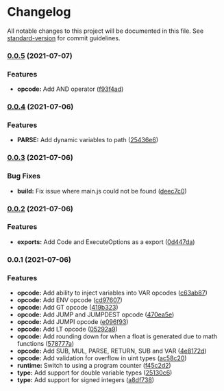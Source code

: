 # Changelog

All notable changes to this project will be documented in this file. See [standard-version](https://github.com/conventional-changelog/standard-version) for commit guidelines.

### [0.0.5](https://github.com/fluxprotocol/oracle-vm/compare/v0.0.4...v0.0.5) (2021-07-07)


### Features

* **opcode:** Add AND operator ([f93f4ad](https://github.com/fluxprotocol/oracle-vm/commit/f93f4add3c0c7d66a03507f890aab188134dafb4))

### [0.0.4](https://github.com/fluxprotocol/oracle-vm/compare/v0.0.3...v0.0.4) (2021-07-06)


### Features

* **PARSE:** Add dynamic variables to path ([25436e6](https://github.com/fluxprotocol/oracle-vm/commit/25436e6f92e29e42fb5e7f9c0e67431fff533a6d))

### [0.0.3](https://github.com/fluxprotocol/oracle-vm/compare/v0.0.2...v0.0.3) (2021-07-06)


### Bug Fixes

* **build:** Fix issue where main.js could not be found ([deec7c0](https://github.com/fluxprotocol/oracle-vm/commit/deec7c076e8bd3e0a27b04ea178935957fa3cedc))

### [0.0.2](https://github.com/fluxprotocol/oracle-vm/compare/v0.0.1...v0.0.2) (2021-07-06)


### Features

* **exports:** Add Code and ExecuteOptions as a export ([0d447da](https://github.com/fluxprotocol/oracle-vm/commit/0d447da7ed15020ea5a3930b107836b85744af58))

### 0.0.1 (2021-07-06)


### Features

* **opcode:** Add ability to inject variables into VAR opcodes ([c63ab87](https://github.com/fluxprotocol/oracle-vm/commit/c63ab8799c662f5aa7d90a5a3c73b1042f5e77f6))
* **opcode:** Add ENV opcode ([cd97607](https://github.com/fluxprotocol/oracle-vm/commit/cd976070d7472fb7f38700a3eeb7d28d795ee8ae))
* **opcode:** Add GT opcode ([419b323](https://github.com/fluxprotocol/oracle-vm/commit/419b323154770dfdd1c5f817f3c6d2cd17a755d7))
* **opcode:** Add JUMP and JUMPDEST opcode ([470ea5e](https://github.com/fluxprotocol/oracle-vm/commit/470ea5ed9ea2fc178c58800ac1db404f3ad0fa48))
* **opcode:** Add JUMPI opcode ([e096f93](https://github.com/fluxprotocol/oracle-vm/commit/e096f937b359a0b461be5cbf6c80c9ff4fb38863))
* **opcode:** Add LT opcode ([05292a9](https://github.com/fluxprotocol/oracle-vm/commit/05292a9d6e637a316e270bbffe583994fe42da31))
* **opcode:** Add rounding down for when a float is generated due to math functions ([578777a](https://github.com/fluxprotocol/oracle-vm/commit/578777ad2728415f349c3732760eaee46a2ed94a))
* **opcode:** Add SUB, MUL, PARSE, RETURN, SUB and VAR ([4e8172d](https://github.com/fluxprotocol/oracle-vm/commit/4e8172d5571f6c46b9f4b3eac0a18f5fe82ce769))
* **opcode:** Add validation for overflow in uint types ([ac58c20](https://github.com/fluxprotocol/oracle-vm/commit/ac58c20f6f1af611af8ad29c1ce4ce5bf5f10555))
* **runtime:** Switch to using a program counter ([f45c2d2](https://github.com/fluxprotocol/oracle-vm/commit/f45c2d22b16dd76cdd39b8dd57594d5c1c04d997))
* **type:** Add support for double variable types ([25130c6](https://github.com/fluxprotocol/oracle-vm/commit/25130c6848cb66a31d11577cb38534116931c74d))
* **type:** Add support for signed integers ([a8df738](https://github.com/fluxprotocol/oracle-vm/commit/a8df7387846b477ca7195a9f34db03294ebecdf7))
